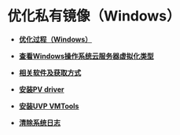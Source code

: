 # 优化私有镜像（Windows）<a name="ims_01_0315"></a>

-   **[优化过程（Windows）](优化过程（Windows）.md)**  

-   **[查看Windows操作系统云服务器虚拟化类型](查看Windows操作系统云服务器虚拟化类型.md)**  

-   **[相关软件及获取方式](相关软件及获取方式.md)**  

-   **[安装PV driver](安装PV-driver.md)**  

-   **[安装UVP VMTools](安装UVP-VMTools.md)**  

-   **[清除系统日志](清除系统日志.md)**  


